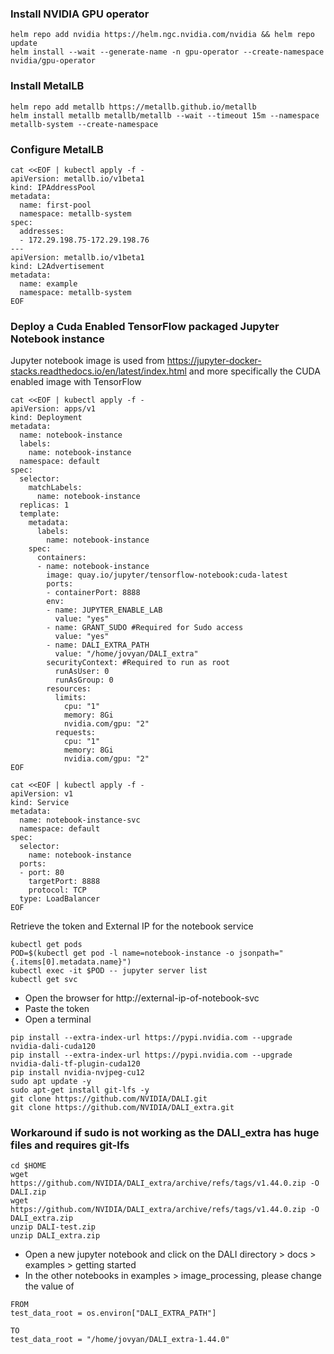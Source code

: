 ### Install NVIDIA GPU operator
```
helm repo add nvidia https://helm.ngc.nvidia.com/nvidia && helm repo update
helm install --wait --generate-name -n gpu-operator --create-namespace nvidia/gpu-operator
```
### Install MetalLB
```
helm repo add metallb https://metallb.github.io/metallb
helm install metallb metallb/metallb --wait --timeout 15m --namespace metallb-system --create-namespace
```
### Configure MetalLB
```
cat <<EOF | kubectl apply -f -
apiVersion: metallb.io/v1beta1
kind: IPAddressPool
metadata:
  name: first-pool
  namespace: metallb-system
spec:
  addresses:
  - 172.29.198.75-172.29.198.76
---
apiVersion: metallb.io/v1beta1
kind: L2Advertisement
metadata:
  name: example
  namespace: metallb-system
EOF
```
### Deploy a Cuda Enabled TensorFlow packaged Jupyter Notebook instance
Jupyter notebook image is used from https://jupyter-docker-stacks.readthedocs.io/en/latest/index.html and more specifically the CUDA enabled image with TensorFlow
```
cat <<EOF | kubectl apply -f -
apiVersion: apps/v1
kind: Deployment
metadata:
  name: notebook-instance
  labels:
    name: notebook-instance
  namespace: default
spec:
  selector:
    matchLabels:
      name: notebook-instance
  replicas: 1
  template:
    metadata:
      labels:
        name: notebook-instance
    spec:
      containers:
      - name: notebook-instance
        image: quay.io/jupyter/tensorflow-notebook:cuda-latest
        ports:
        - containerPort: 8888
        env:
        - name: JUPYTER_ENABLE_LAB
          value: "yes"
        - name: GRANT_SUDO #Required for Sudo access
          value: "yes"
        - name: DALI_EXTRA_PATH
          value: "/home/jovyan/DALI_extra"
        securityContext: #Required to run as root
          runAsUser: 0 
          runAsGroup: 0   
        resources:
          limits:
            cpu: "1"
            memory: 8Gi
            nvidia.com/gpu: "2"
          requests:
            cpu: "1"
            memory: 8Gi
            nvidia.com/gpu: "2"  
EOF

cat <<EOF | kubectl apply -f -
apiVersion: v1
kind: Service
metadata:
  name: notebook-instance-svc
  namespace: default
spec:
  selector:
    name: notebook-instance
  ports:
  - port: 80
    targetPort: 8888
    protocol: TCP
  type: LoadBalancer
EOF
```
Retrieve the token and External IP for the notebook service
```
kubectl get pods
POD=$(kubectl get pod -l name=notebook-instance -o jsonpath="{.items[0].metadata.name}")
kubectl exec -it $POD -- jupyter server list
kubectl get svc
```
* Open the browser for http://external-ip-of-notebook-svc
* Paste the token
* Open a terminal
```
pip install --extra-index-url https://pypi.nvidia.com --upgrade nvidia-dali-cuda120
pip install --extra-index-url https://pypi.nvidia.com --upgrade nvidia-dali-tf-plugin-cuda120
pip install nvidia-nvjpeg-cu12
sudo apt update -y
sudo apt-get install git-lfs -y
git clone https://github.com/NVIDIA/DALI.git
git clone https://github.com/NVIDIA/DALI_extra.git
```






### Workaround if sudo is not working as the DALI_extra has huge files and requires git-lfs
```
cd $HOME
wget https://github.com/NVIDIA/DALI_extra/archive/refs/tags/v1.44.0.zip -O DALI.zip
wget https://github.com/NVIDIA/DALI_extra/archive/refs/tags/v1.44.0.zip -O DALI_extra.zip
unzip DALI-test.zip
unzip DALI_extra.zip
```
* Open a new jupyter notebook and click on the DALI directory > docs > examples > getting started
* In the other notebooks in examples > image_processing, please change the value of
```
FROM
test_data_root = os.environ["DALI_EXTRA_PATH"]
  
TO
test_data_root = "/home/jovyan/DALI_extra-1.44.0"
